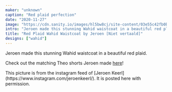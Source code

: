 ```yaml
---
maker: "unknown"
caption: "Red plaid perfection"
date: "2020-11-27"
image: "https://cdn.sanity.io/images/hl5bw8cj/site-content/03e55c42fb0bb6109af5ab0dbf58ad9e6f5a8110-1080x1080.jpg"
intro: "Jeroen made this stunning Wahid waistcoat in a beautiful red plaid."
title: "Red Plaid Wahid Waistcoat by Jeroen [Niet vertaald]"
designs: ["wahid"]
---
```


Jeroen made this stunning Wahid waistcoat in a beautiful red plaid.

Check out the matching Theo shorts Jeroen made [here](https://freesewing.org/showcase/theo-jeroen/)!

<Note>
This picture is from the instagram feed of [Jeroen Keerl](https://www.instagram.com/jeroenkeerl/). It is posted here with permission.
</Note>

